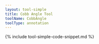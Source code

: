 ```yaml
---
layout: tool-simple
title: Cobb Angle Tool
toolName: CobbAngle
toolType: annotation
---
```


{% include tool-simple-code-snippet.md %}
